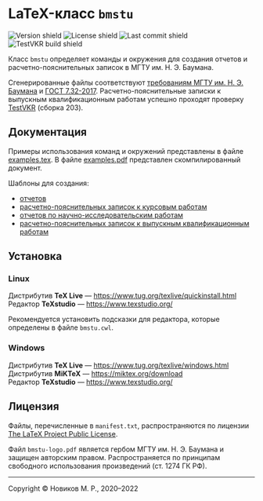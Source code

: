 # LaTeX-класс `bmstu`

![Version shield](https://img.shields.io/ctan/v/bmstu)
![License shield](https://img.shields.io/ctan/l/bmstu)
![Last commit shield](https://img.shields.io/github/last-commit/Orianti/bmstu-latex-class/master)
![TestVKR build shield](https://img.shields.io/badge/TestVKR%20build-203-blue)

Класс `bmstu` определяет команды и окружения для создания отчетов и расчетно-пояснительных записок в МГТУ им. Н. Э. Баумана.

Сгенерированные файлы соответствуют [требованиям МГТУ им. Н. Э. Баумана](https://mf.bmstu.ru/info/uu/ot/norm_docs/docs/polozhenie_normcontrol_pril1.pdf) и [ГОСТ 7.32-2017](https://docs.cntd.ru/document/1200157208). Расчетно-пояснительные записки к выпускным квалификационным работам успешно проходят проверку [TestVKR](https://vkr.bmstu.ru/) (сборка 203).

## Документация

Примеры использования команд и окружений представлены в файле [examples.tex](bmstu/examples/examples.tex). В файле [examples.pdf](bmstu/examples/examples.pdf) представлен скомпилированный документ.

Шаблоны для создания:
* [отчетов](templates/report/)
* [расчетно-пояснительных записок к курсовым работам](templates/coursework/)
* [отчетов по научно-исследовательским работам](templates/research/)
* [расчетно-пояснительных записок к выпускным квалификационным работам](templates/thesis/)

## Установка

### Linux

Дистрибутив **TeX Live** — https://www.tug.org/texlive/quickinstall.html<br>
Редактор **TeXstudio**  — https://www.texstudio.org/

Рекомендуется установить подсказки для редактора, которые определены в файле `bmstu.cwl`.

### Windows

Дистрибутив **TeX Live** — https://www.tug.org/texlive/windows.html<br>
Дистрибутив **MiKTeX** — https://miktex.org/download<br>
Редактор **TeXstudio** — https://www.texstudio.org/<br>

## Лицензия

Файлы, перечисленные в `manifest.txt`, распространяются по лицензии [The LaTeX Project Public License](https://www.latex-project.org/lppl/).

Файл `bmstu-logo.pdf` является гербом МГТУ им. Н. Э. Баумана и защищен авторским правом. Распространяется по принципам свободного использования произведений (ст. 1274 ГК РФ).

---

Copyright © Новиков М. Р., 2020–2022<br>